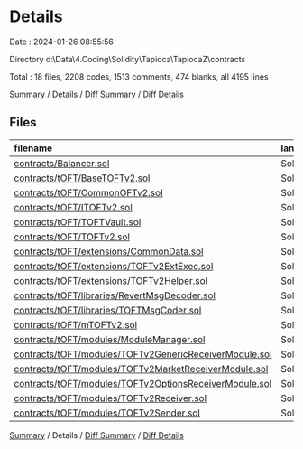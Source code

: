 # Details

Date : 2024-01-26 08:55:56

Directory d:\\Data\\4.Coding\\Solidity\\Tapioca\\TapiocaZ\\contracts

Total : 18 files,  2208 codes, 1513 comments, 474 blanks, all 4195 lines

[Summary](results.md) / Details / [Diff Summary](diff.md) / [Diff Details](diff-details.md)

## Files
| filename | language | code | comment | blank | total |
| :--- | :--- | ---: | ---: | ---: | ---: |
| [contracts/Balancer.sol](/contracts/Balancer.sol) | Solidity | 286 | 82 | 46 | 414 |
| [contracts/tOFT/BaseTOFTv2.sol](/contracts/tOFT/BaseTOFTv2.sol) | Solidity | 72 | 30 | 18 | 120 |
| [contracts/tOFT/CommonOFTv2.sol](/contracts/tOFT/CommonOFTv2.sol) | Solidity | 77 | 73 | 18 | 168 |
| [contracts/tOFT/ITOFTv2.sol](/contracts/tOFT/ITOFTv2.sol) | Solidity | 134 | 66 | 22 | 222 |
| [contracts/tOFT/TOFTVault.sol](/contracts/tOFT/TOFTVault.sol) | Solidity | 56 | 29 | 14 | 99 |
| [contracts/tOFT/TOFTv2.sol](/contracts/tOFT/TOFTv2.sol) | Solidity | 117 | 110 | 22 | 249 |
| [contracts/tOFT/extensions/CommonData.sol](/contracts/tOFT/extensions/CommonData.sol) | Solidity | 30 | 12 | 6 | 48 |
| [contracts/tOFT/extensions/TOFTv2ExtExec.sol](/contracts/tOFT/extensions/TOFTv2ExtExec.sol) | Solidity | 98 | 46 | 12 | 156 |
| [contracts/tOFT/extensions/TOFTv2Helper.sol](/contracts/tOFT/extensions/TOFTv2Helper.sol) | Solidity | 230 | 135 | 46 | 411 |
| [contracts/tOFT/libraries/RevertMsgDecoder.sol](/contracts/tOFT/libraries/RevertMsgDecoder.sol) | Solidity | 13 | 8 | 3 | 24 |
| [contracts/tOFT/libraries/TOFTMsgCoder.sol](/contracts/tOFT/libraries/TOFTMsgCoder.sol) | Solidity | 405 | 322 | 86 | 813 |
| [contracts/tOFT/mTOFTv2.sol](/contracts/tOFT/mTOFTv2.sol) | Solidity | 169 | 167 | 43 | 379 |
| [contracts/tOFT/modules/ModuleManager.sol](/contracts/tOFT/modules/ModuleManager.sol) | Solidity | 25 | 43 | 10 | 78 |
| [contracts/tOFT/modules/TOFTv2GenericReceiverModule.sol](/contracts/tOFT/modules/TOFTv2GenericReceiverModule.sol) | Solidity | 42 | 39 | 16 | 97 |
| [contracts/tOFT/modules/TOFTv2MarketReceiverModule.sol](/contracts/tOFT/modules/TOFTv2MarketReceiverModule.sol) | Solidity | 112 | 100 | 32 | 244 |
| [contracts/tOFT/modules/TOFTv2OptionsReceiverModule.sol](/contracts/tOFT/modules/TOFTv2OptionsReceiverModule.sol) | Solidity | 96 | 52 | 27 | 175 |
| [contracts/tOFT/modules/TOFTv2Receiver.sol](/contracts/tOFT/modules/TOFTv2Receiver.sol) | Solidity | 219 | 148 | 44 | 411 |
| [contracts/tOFT/modules/TOFTv2Sender.sol](/contracts/tOFT/modules/TOFTv2Sender.sol) | Solidity | 27 | 51 | 9 | 87 |

[Summary](results.md) / Details / [Diff Summary](diff.md) / [Diff Details](diff-details.md)